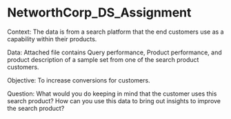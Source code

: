 # NetworthCorp_DS_Assignment
Context: The data is from a search platform that the end customers use as a capability within their products.

Data: Attached file contains Query performance, Product performance, and product description of a sample set from one of the search product customers.

Objective: To increase conversions for customers.

Question: What would you do keeping in mind that the customer uses this search product? How can you use this data to bring out insights to improve the search product?

